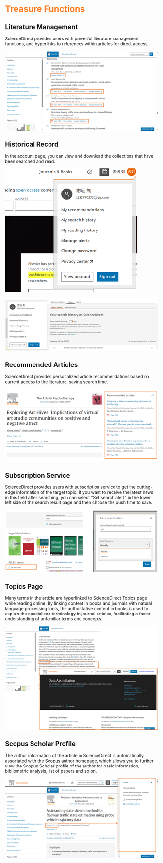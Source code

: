# <font color="#FF7F24">Treasure Functions</font>

## Literature Management

ScienceDirect provides users with powerful literature management functions, and hyperlinks to references within articles for direct access.

![](.\imgs\reference.png)

## Historical Record

In the account page, you can view and download the collections that have been searched and read.

![](.\imgs\record1.png)

![](.\imgs\record2.png)

## Recommended Articles

ScienceDirect provides personalized article recommendations based on current access to the literature, saving search time.

![](.\imgs\recommended.png)

## Subscription Service

ScienceDirect provides users with subscription service to get the cutting-edge information of the target topic. If you want to receive the latest news in this field after searching, you can select "Set search alert" in the lower left side of the search result page and then choose the push time to save.

![](.\imgs\alert.png)

## Topics Page

Many terms in the article are hyperlinked to ScienceDirect Topics page while reading online. By linking content in books and journals with natural language processing tools, the authoritative content in books is used to explain the specialized terminology in journal articles, facilitating a faster understanding of unfamiliar terms and concepts.

![](.\imgs\topic.png)

## Scopus Scholar Profile

The author information of the article in ScienceDirect is automatically associated with the Scopus author homepage, which allows you to further view the Scopus Scholar profile of the author for basic information, bibliometric analysis, list of papers and so on.

![](.\imgs\author.png)